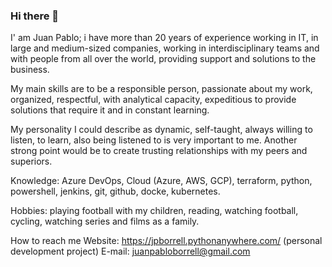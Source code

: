 ### Hi there 👋
I' am Juan Pablo; i have more than 20 years of experience working in IT, in large and medium-sized companies, working in
interdisciplinary teams and with people from all over the world, providing support and solutions to the business.

My main skills are to be a responsible person, passionate about my work, organized, respectful, with analytical
capacity, expeditious to provide solutions that require it and in constant learning.

My personality I could describe as dynamic, self-taught, always willing to listen, to learn, also being listened to is
very important to me. Another strong point would be to create trusting relationships with my peers and superiors.

Knowledge:
Azure DevOps, Cloud (Azure, AWS, GCP), terraform, python, powershell, jenkins, git, github, docke, kubernetes.

Hobbies: playing football with my children, reading, watching football, cycling, watching series and films as a family.

How to reach me
    Website: https://jpborrell.pythonanywhere.com/ (personal development project)
    E-mail: juanpabloborrell@gmail.com


<!--
**JuanPabloBorrell/JuanPabloBorrell** is a ✨ _special_ ✨ repository because its `README.md` (this file) appears on your GitHub profile.

Here are some ideas to get you started:

- 🔭 I’m currently working on ...
- 🌱 I’m currently learning ...
- 👯 I’m looking to collaborate on ...
- 🤔 I’m looking for help with ...
- 💬 Ask me about ...
- 📫 How to reach me: ...
- 😄 Pronouns: ...
- ⚡ Fun fact: ...
-->
